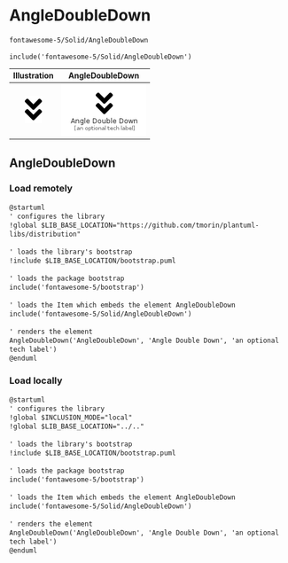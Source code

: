 # AngleDoubleDown


```text
fontawesome-5/Solid/AngleDoubleDown
```

```text
include('fontawesome-5/Solid/AngleDoubleDown')
```



| Illustration | AngleDoubleDown |
| :---: | :---: |
| ![illustration for Illustration](../../fontawesome-5/Solid/AngleDoubleDown.png) | ![illustration for AngleDoubleDown](../../fontawesome-5/Solid/AngleDoubleDown.Local.png) |




## AngleDoubleDown

### Load remotely
```plantuml
@startuml
' configures the library
!global $LIB_BASE_LOCATION="https://github.com/tmorin/plantuml-libs/distribution"

' loads the library's bootstrap
!include $LIB_BASE_LOCATION/bootstrap.puml

' loads the package bootstrap
include('fontawesome-5/bootstrap')

' loads the Item which embeds the element AngleDoubleDown
include('fontawesome-5/Solid/AngleDoubleDown')

' renders the element
AngleDoubleDown('AngleDoubleDown', 'Angle Double Down', 'an optional tech label')
@enduml
```

### Load locally
```plantuml
@startuml
' configures the library
!global $INCLUSION_MODE="local"
!global $LIB_BASE_LOCATION="../.."

' loads the library's bootstrap
!include $LIB_BASE_LOCATION/bootstrap.puml

' loads the package bootstrap
include('fontawesome-5/bootstrap')

' loads the Item which embeds the element AngleDoubleDown
include('fontawesome-5/Solid/AngleDoubleDown')

' renders the element
AngleDoubleDown('AngleDoubleDown', 'Angle Double Down', 'an optional tech label')
@enduml
```

